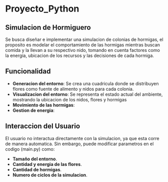 # Proyecto_Python

## Simulacion de Hormiguero
Se busca diseñar e implementar una simulacion de colonias de hormigas, el proposito es modelar el comportamiento de las hormigas mientras buscan comida y la llevan a su respectivo nido, tomando en cuenta factores como la energia, ubicacion de los recursos y las decisiones de cada hormiga.

## Funcionalidad 
- **Generacion del entorno**: Se crea una cuadricula donde se distribuyen flores como fuente de alimento y nidos para cada colonia.
- **Visualizacion del entorno**: Se representa el estado actual del ambiente, mostrando la ubicacion de los nidos, flores y hormigas
- **Movimiento de las hormigas**:
- **Gestion de energia**:

## Interaccion del Usuario
El usuario no interactua directamente con la simulacion, ya que esta corre de manera automatica. Sin embargo, puede modificar parametros en el codigo (main.py) como:
- **Tamaño del entorno**.
- **Cantidad y energia de las flores**.
- **Cantidad de hormigas**.
- **Numero de ciclos de la simulacion**.
